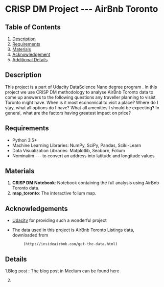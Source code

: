 # CRISP DM Project --- AirBnb Toronto 
## Table of Contents
1. [Description](#description)
2. [Requirements](#requirements)
3. [Materials](#materials)
4. [Acknowledgement](#acknowledgement)
5. [Additional Details](#details)

<a name="descripton"></a>
## Description
This project is a part of Udacity DataScience Nano degree program . In this project we use CRISP DM methodology to analyse AirBnb Toronto data to come up answers
to the following questions any traveller planning to visist Toronto might have.
When is it most economical to visit a place?
Where do I stay, what all options do I have?
What all amenities I should be expecting?
In general, what are the factors having greatest impact on price?

<a name="requirements"></a>
## Requirements
* Python 3.5+
* Machine Learning Libraries: NumPy, SciPy, Pandas, Sciki-Learn
* Data Visualization Libraries: Matplotlib, Seaborn, Folium
* Nominatim --- to convert an address into latitude and longitude values

<a name="materials"></a>
## Materials
1. **CRISP DM Notebook**: Notebook containing the full analysis using AirBnb Toronto data.
2. **map_toronto**: The interactive folium map.

<a name="acknowledgement"></a>
## Acknowledgements
* [Udacity](https://www.udacity.com/) for providing such a wonderful project
* The data used in this project is AirBnb Toronto Listings data, downloaded from
           
           (http://insideairbnb.com/get-the-data.html)

<a name="details"></a>
## Details

1.Blog post : The blog post in Medium can be found  here

2.
